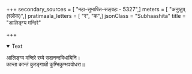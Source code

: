 +++
secondary_sources = [ "महा-सुभाषित-सङ्ग्रहः - 5327",]
meters = [ "अनुष्टुप् (श्लोक)",]
pratimaala_letters = [ "र", "क",]
jsonClass = "Subhaashita"
title = "आलिङ्ग्य मन्दिरे"

+++

<details open><summary>Text</summary>

आलिङ्ग्य मन्दिरे रम्ये सदानन्दविधायिनि।  
कान्ता कान्तं कुरङ्गाक्षी कुम्भिकुम्भपयोधरा॥
</details>
